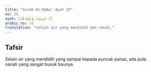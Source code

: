 ```yaml
---
title: "Surah An-Naba' Ayat 25"
no: 25
ayah: اِلَّا حَمِيْمًا وَّغَسَّاقًاۙ
arabic_no: ٢٥
translation: "selain air yang mendidih dan nanah,"
---
```


## Tafsir

Selain air yang mendidih yang sampai kepada puncak panas, ada pula nanah yang sangat busuk baunya.